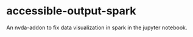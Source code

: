 # accessible-output-spark
An nvda-addon to fix data visualization in spark in the jupyter notebook.
